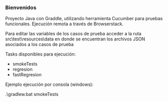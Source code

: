 ### Bienvenidos

Proyecto Java con Graddle, utilizando herramienta Cucumber para pruebas funcionales. 
Ejecución remota a través de Browserstack.

Para editar las variables de los casos de prueba acceder a la ruta src\test\resources\data en donde se encuentran los archivos JSON asociados a los casos de prueba


Tasks disponibles para ejecución:
- smokeTests
- regresion
- fastRegresion

Ejemplo ejecución por consola (windows):

.\gradlew.bat smokeTests
